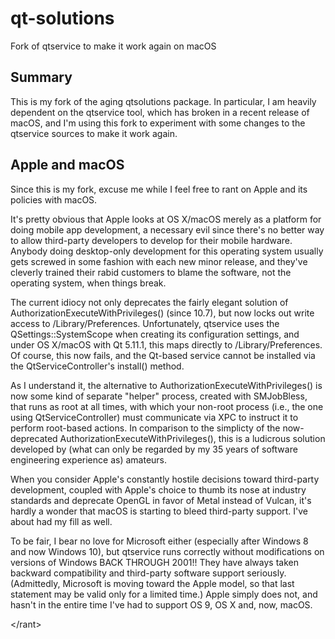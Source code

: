 # qt-solutions
Fork of qtservice to make it work again on macOS

## Summary
This is my fork of the aging qtsolutions package.  In particular, I am heavily dependent on the qtservice tool, which has broken in a recent release of macOS, and I'm using this fork to experiment with some changes to the qtservice sources to make it work again.

## Apple and macOS
Since this is my fork, excuse me while I feel free to rant on Apple and its policies with macOS.

It's pretty obvious that Apple looks at OS X/macOS merely as a platform for doing mobile app development, a necessary evil since there's no better way to allow third-party developers to develop for their mobile hardware.  Anybody doing desktop-only development for this operating system usually gets screwed in some fashion with each new minor release, and they've cleverly trained their rabid customers to blame the software, not the operating system, when things break.

The current idiocy not only deprecates the fairly elegant solution of AuthorizationExecuteWithPrivileges() (since 10.7), but now locks out write access to /Library/Preferences.  Unfortunately, qtservice uses the QSettings::SystemScope when creating its configuration settings, and under OS X/macOS with Qt 5.11.1, this maps directly to /Library/Preferences.  Of course, this now fails, and the Qt-based service cannot be installed via the QtServiceController's install() method.

As I understand it, the alternative to AuthorizationExecuteWithPrivileges() is now some kind of separate "helper" process, created with SMJobBless, that runs as root at all times, with which your non-root process (i.e., the one using QtServiceController) must communicate via XPC to instruct it to perform root-based actions.  In comparison to the simplicty of the now-deprecated AuthorizationExecuteWithPrivileges(), this is a ludicrous solution developed by (what can only be regarded by my 35 years of software engineering experience as) amateurs.

When you consider Apple's constantly hostile decisions toward third-party development, coupled with Apple's choice to thumb its nose at industry standards and deprecate OpenGL in favor of Metal instead of Vulcan, it's hardly a wonder that macOS is starting to bleed third-party support.  I've about had my fill as well.

To be fair, I bear no love for Microsoft either (especially after Windows 8 and now Windows 10), but qtservice runs correctly without modifications on versions of Windows BACK THROUGH 2001!!  They have always taken backward compatibility and third-party software support seriously. (Admittedly, Microsoft is moving toward the Apple model, so that last statement may be valid only for a limited time.) Apple simply does not, and hasn't in the entire time I've had to support OS 9, OS X and, now, macOS.

&lt;/rant&gt;
